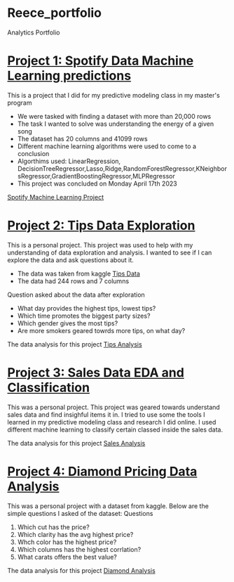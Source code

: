 # Reece_portfolio
Analytics Portfolio 

# [Project 1: Spotify Data Machine Learning predictions](https://reecealbert.github.io/Reece_portfolio/)

This is a project that I did for my predictive modeling class in my master's program

* We were tasked with finding a dataset with more than 20,000 rows
* The task I wanted to solve was understanding the energy of a given song
* The dataset has 20 columns and 41099 rows
* Different machine learning algorithms were used to come to a conclusion
* Algorthims used: LinearRegression, DecisionTreeRegressor,Lasso,Ridge,RandomForestRegressor,KNeighborsRegressor,GradientBoostingRegressor,MLPRegressor
* This project was concluded on Monday April 17th 2023

[Spotify Machine Learning Project](https://www.kaggle.com/code/reecealbert23/spotify-dataset-analysis/edit/run/129348865)

# [Project 2: Tips Data Exploration](https://reecealbert.github.io/Reece_portfolio/)

This is a personal project. This project was used to help with my understanding of data exploration and analysis.
I wanted to see if I can explore the data and ask questions about it.

* The data was taken from kaggle [Tips Data](https://www.kaggle.com/datasets/jsphyg/tipping)
* The data had 244 rows and 7 columns

Question asked about the data after exploration
* What day provides the highest tips, lowest tips?
* Which time promotes the biggest party sizes?
* Which gender gives the most tips?
* Are more smokers geared towrds more tips, on what day?


The data analysis for this project [Tips Analysis](https://github.com/ReeceAlbert/Reece_portfolio/blob/main/tips%20analysis.ipynb)

# [Project 3: Sales Data EDA and Classification](https://reecealbert.github.io/Reece_portfolio)

This was a personal project. This project was geared towards understand sales data and find insighful items it in.
I tried to use some the tools I learned in my predictive modeling class and research I did online. 
I used different machine learning to classify certain classed inside the sales data.

The data analysis for this project [Sales Analysis](https://github.com/ReeceAlbert/Reece_portfolio/blob/main/Sales.ipynb)

# [Project 4: Diamond Pricing Data Analysis](https://reecealbert.github.io/Reece_portfolio)

This was a personal project with a dataset from kaggle.
Below are the simple questions I asked of the dataset:
Questions
1. Which cut has the price?
2. Which clarity has the avg highest price?
3. Whch color has the highest price?
4. Which columns has the highest corrlation?
5. What carats offers the best value?

The data analysis for this project [Diamond Analysis](https://github.com/ReeceAlbert/Reece_Portfolio.Python/blob/main/Diamond%20Price%20Analysis%20.ipynb)

